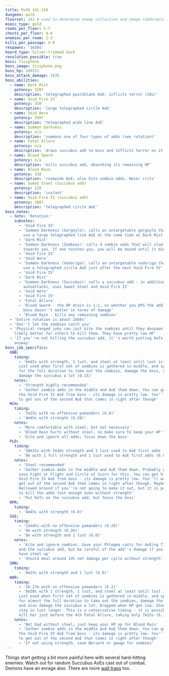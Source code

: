 ```yaml
---
title: PotD 141-150
dungeon: potd
floorset: 141 # used to determine enemy collection and image subdirectory
mimic_type: gold
rooms_per_floor: 5-7
chests_per_floor: 4-6
enemies_per_room: 2-3
kills_per_passage: 4-9
respawns: '1m30s'
hoard_type: Silver-trimmed Sack
resolution_possible: true
boss: Tisiphone
boss_image: tisiphone.png
boss_hp: 249251
boss_attack_damage: 1835
boss_abilities:
  - name: Dark Mist
    potency: 320?
    description: 'telegraphed pointblank AoE; inflicts terror (10s)'
  - name: Void Fire IV
    potency: 350
    description: 'large telegraphed circle AoE'
  - name: Void Aero
    potency: 350?
    description: 'telegraphed wide line AoE'
  - name: Summon Darkness
    potency: n/a
    description: 'summons one of four types of adds (see rotation)'
  - name: Fatal Allure
    potency: n/a
    description: 'draws succubus add to boss and inflicts terror on it'
  - name: Blood Sword
    potency: n/a
    description: 'kills succubus add, absorbing its remaining HP'
  - name: Blood Rain
    potency: 350
    description: 'roomwide AoE; also hits zombie adds. Never crits'
  - name: Sweet Steel (succubus add)
    potency: 120
    description: 'instant'
  - name: Void Fire II (succubus add)
    potency: 300?
    description: 'telegraphed circle AoE'
boss_notes:
  - note: 'Rotation:'
    subnotes:
      - 'Void Fire IV'
      - 'Summon Darkness (Gargoyle): calls an untargetable gargoyle that will
        use a large telegraphed line AoE at the same time as Dark Mist'
      - 'Dark Mist'
      - 'Summon Darkness (Zombies): calls 4 zombie adds that will slowly crawl
        towards you. If one touches you, you will be bound until it dies'
      - 'Void Fire IV'
      - 'Void Aero'
      - 'Summon Darkness (Vodoriga): calls an untargetable vodoriga that will
        use a telegraphed circle AoE just after the next Void Fire IV'
      - 'Void Fire IV'
      - 'Dark Mist'
      - 'Summon Darkness (Succubus): calls a succubus add - in addition to
        autoattacks, uses Sweet Steel and Void Fire II'
      - 'Void Aero'
      - 'Void Fire IV'
      - 'Fatal Allure'
      - 'Blood Sword - the HP drain is 1:1, so whether you DPS the add or the
        boss doesn''t matter in terms of damage'
      - 'Blood Rain - kills any remaining zombies'
  - 'Entire rotation is about 1m50s'
  - 'Don''t let the zombies catch you'
  - 'Physical ranged jobs can just kite the zombies until they despawn. It''s
    likely better for others to kill them. They have pretty low HP'
  - 'If you''re not killing the succubus add, it''s worth putting DoTs on it
    anyway'
boss_job_specifics:
  GNB:
    timing:
      - '6m45s with strength, 1 lust, and steel at least until lust is done.
      Lust used when first set of zombies is gathered in middle, and spammed
      for the full duration to take out the zombies, damage the boss, and also
      damage the succubus a lot (6.15)'
    notes:
      - 'Strength highly recommended'
      - 'Gather zombie adds in the middle and AoE them down. You can get hit by
      the Void Fire IV AoE from boss - its damage is pretty low. You''ll want
      to get out of the second AoE that comes in right after though'
  MCH:
    timing:
      - '7m15s with no offensive pomanders (6.0)'
      - '4m45s with strength (6.28)'
    notes:
      - 'More comfortable with steel, but not necessary'
      - 'Blood Rain hurts without steel, so make sure to keep your HP topped'
      - 'Kite and ignore all adds; focus down the boss'
  PLD:
    timing:
      - '10m15s with 7m30s strength and 1 lust used to AoE first adds (6.0)'
      - '9m with 1 full strength and 1 lust used to AoE first adds (6.0)'
    notes:
      - 'Steel recommended'
      - 'Gather zombie adds in the middle and AoE them down. Probably want to
      save Fight or Flight and Circle of Scorn for this. You can get hit by the
      Void Fire IV AoE from boss - its damage is pretty low. You''ll want to
      get out of the second AoE that comes in right after though. Maybe use
      Hallowed Ground if you''re not going to make it out, but it is possible
      to kill the adds fast enough even without strength'
      - 'Put DoTs on the succubus add, but focus the boss'
  RPR:
    timing:
      - '4m45s with strength (6.0)'
  SGE:
    timing:
      - '12m45s with no offensive pomanders (6.28)'
      - '9m with strength (6.28)'
      - '8m with strength and 1 lust (6.0)'
    notes:
      - 'Kite and ignore zombies. Save your Phlegma casts for AoEing Tisiphone
      and the succubus add, but be careful of the add''s damage if you don''t
      have steel up'
      - 'Should deal around 14% net damage per cycle without strength'
  SMN:
    timing:
      - '4m15s with strength and 1 lust (6.0)'
  WAR:
    timing:
      - '16-17m with no offensive pomanders (6.2)'
      - '8m30s with 1 strength, 1 lust, and steel at least until lust is done.
      Lust used when first set of zombies is gathered in middle, and spammed
      for almost the full duration to take out the zombies, damage the boss,
      and also damage the succubus a lot. Dropped when HP got low. Steel helps
      stay in lust longer. This is a conservative timing - it is possible to
      kill her just before the 4th Fatal Allure, taking only 7m15s (6.10)'
    notes:
      - 'Not bad without steel; just keep your HP up for Blood Rain'
      - 'Gather zombie adds in the middle and AoE them down. You can get hit by
      the Void Fire IV AoE from boss - its damage is pretty low. You''ll want
      to get out of the second AoE that comes in right after though'
      - 'If not using strength, save Berserk or gauge for zombies'
---
```


Things start getting a bit more painful here with several hard-hitting enemies.
Watch out for random Succubus AoEs cast out of combat. Demons have an enrage
also. There are more [wall traps](/wall_traps.html#potd-131-149) too.
